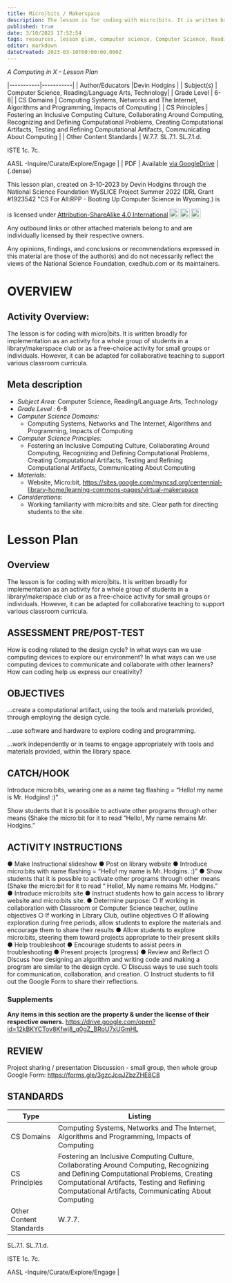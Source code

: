 ```yaml
---
title: Micro|bits / Makerspace
description: The lesson is for coding with micro|bits. It is written broadly for implementation as an activity for a whole group of students in a library/makerspace club or as a free-choice activity for small groups or individuals. However, it can be adapted for collaborative teaching to support various classroom curricula.
published: true
date: 3/10/2023 17:52:54
tags: resources, lesson plan, computer science, Computer Science, Reading/Language Arts, Technology 
editor: markdown
dateCreated: 2023-03-10T00:00:00.000Z
---
```

*A Computing in X - Lesson Plan*

|-----------|-----------|
| Author/Educators |Devin Hodgins |
| Subject(s) | Computer Science, Reading/Language Arts, Technology|
| Grade Level | 6-8|
| CS Domains | Computing Systems, Networks and The Internet, Algorithms and Programming, Impacts of Computing |
| CS Principles | Fostering an Inclusive Computing Culture, Collaborating Around Computing, Recognizing and Defining Computational Problems, Creating Computational Artifacts, Testing and Refining Computational Artifacts, Communicating About Computing |
| Other Content Standards | W.7.7. 
SL.7.1. 
SL.7.1.d. 


ISTE
1c.
7c. 


AASL -Inquire/Curate/Explore/Engage | 
| PDF | Available [via GoogleDrive](https://drive.google.com/open?id=1oqn6n-7jfM8himbNbk1wT0Lwal7Va-Cg) |
{.dense}






This lesson plan, created on 3-10-2023 by Devin Hodgins through the National Science Foundation WySLICE Project Summer 2022 (DRL Grant #1923542 "CS For All:RPP - Booting Up Computer Science in Wyoming.) is  <p xmlns:cc="http://creativecommons.org/ns#" >  is licensed under <a href="http://creativecommons.org/licenses/by-sa/4.0/?ref=chooser-v1" target="_blank" rel="license noopener noreferrer" style="display:inline-block;">Attribution-ShareAlike 4.0 International<img style="height:22px!important;margin-left:3px;vertical-align:text-bottom;" src="https://mirrors.creativecommons.org/presskit/icons/cc.svg?ref=chooser-v1"><img style="height:22px!important;margin-left:3px;vertical-align:text-bottom;" src="https://mirrors.creativecommons.org/presskit/icons/by.svg?ref=chooser-v1"><img style="height:22px!important;margin-left:3px;vertical-align:text-bottom;" src="https://mirrors.creativecommons.org/presskit/icons/sa.svg?ref=chooser-v1"></a></p>


Any outbound links or other attached materials belong to and are individually licensed by their respective owners. 


Any opinions, findings, and conclusions or recommendations expressed in this material are those of the author(s) and do not necessarily reflect the views of the National Science Foundation, cxedhub.com or its maintainers.


# OVERVIEW
## Activity Overview:  
The lesson is for coding with micro|bits. It is written broadly for implementation as an
activity for a whole group of students in a library/makerspace club or as a free-choice activity for small groups or individuals. However, it can be adapted for collaborative teaching to support various classroom curricula.
## Meta description
+ *Subject Area:* Computer Science, Reading/Language Arts, Technology 
+ *Grade Level :* 6-8 
+ *Computer Science Domains:*
   + Computing Systems, Networks and The Internet, Algorithms and Programming, Impacts of Computing
+ *Computer Science Principles:*
   + Fostering an Inclusive Computing Culture, Collaborating Around Computing, Recognizing and Defining Computational Problems, Creating Computational Artifacts, Testing and Refining Computational Artifacts, Communicating About Computing
+ *Materials:* 
   + Website, Micro:bit, https://sites.google.com/myncsd.org/centennial-library-home/learning-commons-pages/virtual-makerspace
+ *Considerations:*
   + Working familiarity with micro:bits and site.
Clear path for directing students to the site.


# Lesson Plan
## Overview
The lesson is for coding with micro|bits. It is written broadly for implementation as an
activity for a whole group of students in a library/makerspace club or as a free-choice activity for small groups or individuals. However, it can be adapted for collaborative teaching to support various classroom curricula.
## ASSESSMENT PRE/POST-TEST
How is coding related to the design cycle?
In what ways can we use computing devices to explore our environment?
In what ways can we use computing devices to communicate and collaborate with other learners?
How can coding help us express our creativity?
## OBJECTIVES
...create a computational artifact, using the tools and materials provided, through employing the design cycle.


...use software and hardware to explore coding and programming.


...work independently or in teams to engage appropriately with tools and materials provided, within the library space.


## CATCH/HOOK
Introduce micro:bits, wearing one as a name tag flashing = “Hello! my name is Mr. Hodgins! :)”


Show students that it is possible to activate other programs through other means (Shake the micro:bit for it to read “Hello!, My name remains Mr. Hodgins.”


## ACTIVITY INSTRUCTIONS
● Make Instructional slideshow
● Post on library website
● Introduce micro:bits with name flashing = “Hello! my name
is Mr. Hodgins. :)”
● Show students that it is possible to activate other programs
through other means (Shake the micro:bit for it to read “
Hello!, My name remains Mr. Hodgins.”
● Introduce micro:bits site
● Instruct students how to gain access to library website and
micro:bits site.
● Determine purpose:
○ If working in collaboration with Classroom or Computer Science teacher, outline objectives
○ If working in Library Club, outline objectives
○ If allowing exploration during free periods, allow
students to explore the materials and encourage them to
share their results
● Allow students to explore micro:bits, steering them toward
projects appropriate to their present skills
● Help troubleshoot
● Encourage students to assist peers in troubleshooting
● Present projects (progress)
● Review and Reflect
○ Discuss how designing an algorithm and writing code and making a program are similar to the design cycle.
○ Discuss ways to use such tools for communication, collaboration, and creation.
○ Instruct students to fill out the Google Form to share their reflections.


### Supplements
**Any items in this section are the property & under the license of their respective owners.**
https://drive.google.com/open?id=12kBKYCTov8Kfwj8_q0gZ_BRoU7xUGmHL




## REVIEW
Project sharing / presentation
Discussion - small group, then whole group
Google Form: https://forms.gle/3gzcJcqJZbzZHE8C8
## STANDARDS        
| Type | Listing | 
|-----------|-----------|
| CS Domains  | Computing Systems, Networks and The Internet, Algorithms and Programming, Impacts of Computing|
| CS Principles   | Fostering an Inclusive Computing Culture, Collaborating Around Computing, Recognizing and Defining Computational Problems, Creating Computational Artifacts, Testing and Refining Computational Artifacts, Communicating About Computing|
| Other Content Standards | W.7.7. 
SL.7.1. 
SL.7.1.d. 


ISTE
1c.
7c. 


AASL -Inquire/Curate/Explore/Engage  |
